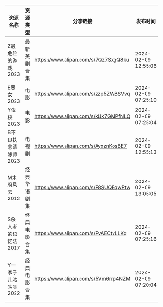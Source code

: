 | 资源名称         | 资源类型   | 分享链接                                 | 发布时间                |
| ------------ | ------ | ------------------------------------ | ------------------- |
| Z最危险的游戏2023  | 最新美剧合集 | https://www.alipan.com/s/7Qz7SxgQ8ku | 2024-02-09 12:55:06 |
| E恶女2023      | 电影     | https://www.alipan.com/s/zzp5ZWBSVvq | 2024-02-09 07:25:10 |
| Y夜校2023      | 电影     | https://www.alipan.com/s/kUk7GMPfNLQ | 2024-02-09 07:25:04 |
| B不良执念清除师2023 | 电视剧    | https://www.alipan.com/s/AyxznKosBE7 | 2024-02-09 12:55:13 |
| M木府风云2012    | 经典华语剧集 | https://www.alipan.com/s/F8SUQEqwPtw | 2024-02-09 13:05:05 |
| S杀人者的记忆法2017 | 经典电影合集 | https://www.alipan.com/s/PvAECtvLLKq | 2024-02-09 07:25:16 |
| Y一家子儿咕咕叫2022 | 经典电影合集 | https://www.alipan.com/s/5Vm6rrp4NZM | 2024-02-09 07:20:04 |
